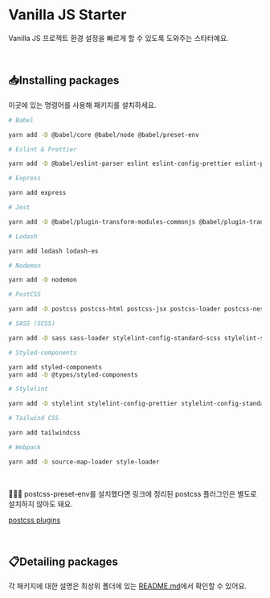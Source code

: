 # Vanilla JS Starter

Vanilla JS 프로젝트 환경 설정을 빠르게 할 수 있도록 도와주는 스타터예요.

<br>

## 📥Installing packages

이곳에 있는 명령어를 사용해 패키지를 설치하세요.

```bash
# Babel

yarn add -D @babel/core @babel/node @babel/preset-env

# Eslint & Prettier

yarn add -D @babel/eslint-parser eslint eslint-config-prettier eslint-plugin-import eslint-plugin-jsx-a11y eslint-plugin-prettier eslint-webpack-plugin prettier

# Express

yarn add express

# Jest

yarn add -D @babel/plugin-transform-modules-commonjs @babel/plugin-transform-runtime eslint-plugin-jest jest

# Lodash

yarn add lodash lodash-es

# Nodemon

yarn add -D nodemon

# PostCSS

yarn add -D postcss postcss-html postcss-jsx postcss-loader postcss-nesting postcss-preset-env postcss-scss postcss-syntax

# SASS (SCSS)

yarn add -D sass sass-loader stylelint-config-standard-scss stylelint-scss

# Styled-components

yarn add styled-components
yarn add -D @types/styled-components

# Stylelint

yarn add -D stylelint stylelint-config-prettier stylelint-config-standard stylelint-order

# Tailwind CSS

yarn add tailwindcss

# Webpack

yarn add -D source-map-loader style-loader
```

<br>

💁🏻‍♀️ postcss-preset-env를 설치했다면 링크에 정리된 postcss 플러그인은 별도로 설치하지 않아도 돼요.

[postcss plugins](https://github.com/csstools/postcss-plugins/tree/main/plugins)

<br>

## 📋Detailing packages

각 패키지에 대한 설명은 최상위 폴더에 있는 [README.md](https://github.com/biniruu/starter-kit-frontend#detailing-packages)에서 확인할 수 있어요.
